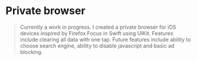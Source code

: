 # Private browser
> Currently a work in progress.
I created a private browser for iOS devices inspired by Firefox Focus in Swift using UIKit. Features include clearing all data with one tap.
Future features include ability to choose search engine, ability to disable javascript and basic ad blocking.
